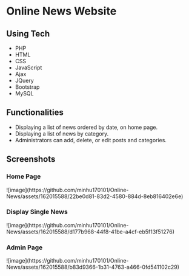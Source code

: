 <h1>Online News Website</h1>
<h2>Using Tech</h2>
<ul>
  <li>PHP</li>
  <li>HTML</li>
  <li>CSS</li>
  <li>JavaScript</li>
  <li>Ajax</li>
  <li>JQuery</li>
  <li>Bootstrap</li>
  <li>MySQL</li>
</ul>
<h2>Functionalities</h2>
<ul>
  <li>Displaying a list of news ordered by date, on home page.</li>
  <li>Displaying a list of news by category.</li>
  <li>Administrators can add, delete, or edit posts and categories.</li>
</ul>
<h2>Screenshots</h2>
<h3>Home Page</h3>
![image](https://github.com/minhu170101/Online-News/assets/162015588/22be0d81-83d2-4580-884d-8eb816402e6e)
<h3>Display Single News</h3>
![image](https://github.com/minhu170101/Online-News/assets/162015588/d177b968-44f8-41be-a4cf-eb5f13f51276)
<h3>Admin Page</h3>
![image](https://github.com/minhu170101/Online-News/assets/162015588/b83d9366-1b31-4763-a466-0fd541102c29)
